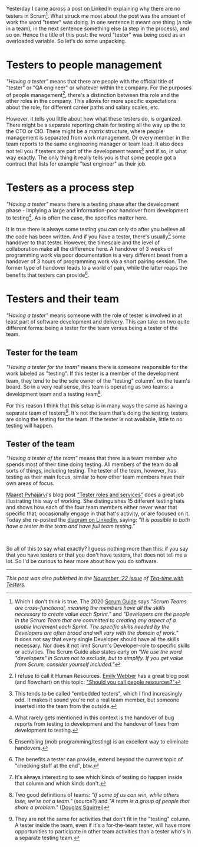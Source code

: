 <!--
.. title: "Tester" is an overloaded variable
.. slug: tester-is-an-overloaded-variable
.. date: 2022-08-04 11:39:25 UTC+02:00
.. tags: management, semantics, software testing, test management
.. category: software testing
.. link: 
.. description: 
.. type: text
-->

Yesterday I came across a post on LinkedIn explaining why there are no testers in Scrum[^1]. What struck me most about the post was the amount of work the word "tester" was doing. In one sentence it meant one thing (a role in a team), in the next sentence something else (a step in the process), and so on. Hence the title of this post: the word "tester" was being used as an overloaded variable. So let's do some unpacking.

[^1]: Which I don't think is true. The 2020 [Scrum Guide](https://scrumguides.org/scrum-guide.html) says *"Scrum Teams are cross-functional, meaning the members have all the skills necessary to create value each Sprint."* and *"Developers are the people in the Scrum Team that are committed to creating any aspect of a usable Increment each Sprint. The specific skills needed by the Developers are often broad and will vary with the domain of work."*  
It does not say that every single Developer should have all the skills necessary. Nor does it not limit Scrum's Developer-role to specific skills or activities. The Scrum Guide also states early on *"We use the word "developers" in Scrum not to exclude, but to simplify. If you get value from Scrum, consider yourself included."*



# Testers to people management
*"Having a tester"* means that there are people with the official title of "tester" or "QA engineer" or whatever within the company. For the purposes of people management[^2], there's a distinction between this role and the other roles in the company. This allows for more specific expectations about the role, for different career paths and salary scales, etc.

<!-- TEASER_END -->

However, it tells you little about how what these testers do, is organized. There might be a separate reporting chain for testing all the way up the to the CTO or CIO. There might be a matrix structure, where people management is separated from work management. Or every member in the team reports to the same engineering manager or team lead. It also does not tell you if testers are part of the development teams[^3] and if so, in what way exactly. The only thing it really tells you is that some people got a contract that lists for example "test engineer" as their job.

[^2]: I refuse to call it Human Resources. [Emily Webber](https://emilywebber.co.uk/) has a great blog post (and flowchart) on this topic: ["Should you call people resources?"](https://emilywebber.co.uk/should-you-call-people-resources/)

[^3]: This tends to be called "embedded testers", which I find increasingly odd. It makes it sound you're not a real team member, but someone inserted into the team from the outside.




# Testers as a process step

*"Having a tester"* means there is a testing phase after the development phase - implying a large and information-poor handover from development to testing[^4]. As is often the case, the specifics matter here.

It is true there is always some testing you can only do after you believe all the code has been written. And if you have a tester, there's usually[^5] some handover to that tester. However, the timescale and the level of collaboration make all the difference here. A handover of 3 weeks of programming work via poor documentation is a very different beast from a handover of 3 hours of programming work via a short pairing session. The former type of handover leads to a world of pain, while the latter reaps the benefits that testers can provide[^6].


[^4]: What rarely gets mentioned in this context is the handover of bug reports from testing to development and the handover of fixes from development to testing.

[^5]: Ensembling (mob programming/testing) is an excellent way to eliminate handovers.

[^6]: The benefits a tester can provide, extend beyond the current topic of "checking stuff at the end", btw.



# Testers and their team
*"Having a tester"* means someone with the role of tester is involved in at least part of software development and delivery. This can take on two quite different forms: being a tester for the team versus being a tester of the team.


## Tester for the team
*"Having a tester for the team"* means there is someone responsible for the work labeled as "testing". If this tester is a member of the development team, they tend to be the sole owner of the "testing" column[^7] on the team's board. So in a very real sense, this team is operating as two teams: a development team and a testing team[^8].

For this reason I think that this setup is in many ways the same as having a separate team of testers[^9]. It's not the team that's doing the testing; testers are doing the testing for the team. If the tester is not available, little to no testing will happen.


## Tester of the team
*"Having a tester of the team"* means that there is a team member who spends most of their time doing testing. All members of the team do all sorts of things, including testing. The tester of the team, however, has testing as their main focus, similar to how other team members have their own areas of focus.

[Maaret Pyhäjärvi](https://twitter.com/maaretp)'s blog post ["Tester roles and services"](https://visible-quality.blogspot.com/2021/07/tester-roles-and-services.html) does a great job illustrating this way of working. She distinguishes 15 different testing hats and shows how each of the four team members either never wear that specific that, occasionally engage in that hat's activity, or are focused on it. Today she re-posted the [diagram on LinkedIn](https://www.linkedin.com/posts/maaret_it-is-possible-to-both-have-a-tester-in-the-activity-6960845948419747840-NKpv), saying: *"It is possible to both have a tester in the team and have full team testing."*

[^7]:It's always interesting to see which kinds of testing do happen inside that column and which kinds don't.

[^8]: Two good definitions of teams: *"If some of us can win, while others lose, we're not a team."* (source?) and *"A team is a group of people that share a problem."* ([Douglas Squirrel](https://twitter.com/douglassquirrel))

[^9]: They are not the same for activities that don't fit in the "testing" column. A tester inside the team, even if it's a for-the-team tester, will have more opportunities to participate in other team activities than a tester who's in a separate testing team.


<div style="margin-top: 2.7rem" />


So all of this to say what exactly? I guess nothing more than this: if you say that you have testers or that you don't have testers, that does not tell me a lot. So I'd be curious to hear more about how you do software.

---

*This post was also published in the [November '22 issue](https://teatimewithtesters.com/wp-content/uploads/2022/11/TTwT_November_2022.pdf) of [Tea-time with Testers](https://teatimewithtesters.com/).*
